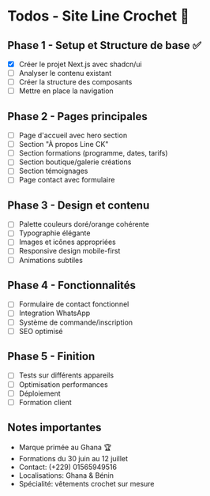 # Todos - Site Line Crochet 🧶

## Phase 1 - Setup et Structure de base ✅
- [x] Créer le projet Next.js avec shadcn/ui
- [ ] Analyser le contenu existant
- [ ] Créer la structure des composants
- [ ] Mettre en place la navigation

## Phase 2 - Pages principales
- [ ] Page d'accueil avec hero section
- [ ] Section "À propos Line CK"
- [ ] Section formations (programme, dates, tarifs)
- [ ] Section boutique/galerie créations
- [ ] Section témoignages
- [ ] Page contact avec formulaire

## Phase 3 - Design et contenu
- [ ] Palette couleurs doré/orange cohérente
- [ ] Typographie élégante
- [ ] Images et icônes appropriées
- [ ] Responsive design mobile-first
- [ ] Animations subtiles

## Phase 4 - Fonctionnalités
- [ ] Formulaire de contact fonctionnel
- [ ] Integration WhatsApp
- [ ] Système de commande/inscription
- [ ] SEO optimisé

## Phase 5 - Finition
- [ ] Tests sur différents appareils
- [ ] Optimisation performances
- [ ] Déploiement
- [ ] Formation client

## Notes importantes
- Marque primée au Ghana 🏆
- Formations du 30 juin au 12 juillet
- Contact: (+229) 01565949516
- Localisations: Ghana & Bénin
- Spécialité: vêtements crochet sur mesure
